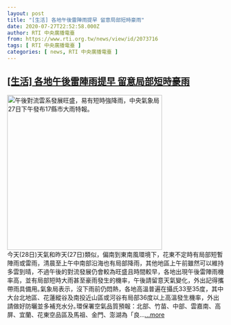 ```yaml
---
layout: post
title: "[生活] 各地午後雷陣雨提早 留意局部短時豪雨"
date: 2020-07-27T22:52:58.000Z
author: RTI 中央廣播電臺
from: https://www.rti.org.tw/news/view/id/2073716
tags: [ RTI 中央廣播電臺 ]
categories: [ news, RTI 中央廣播電臺 ]
---
```

<!--1595890378000-->
[[生活] 各地午後雷陣雨提早 留意局部短時豪雨](https://www.rti.org.tw/news/view/id/2073716)
------

<div>
<img src="https://static.rti.org.tw/assets/thumbnails/2020/07/27/20200727000048M.jpg" width="360" alt="午後對流雲系發展旺盛，易有短時強降雨，中央氣象局27日下午發布17縣市大雨特報。" title="午後對流雲系發展旺盛，易有短時強降雨，中央氣象局27日下午發布17縣市大雨特報。"><br>今天(28日)天氣和昨天(27日)類似，偏南到東南風環境下，花東不定時有局部短暫陣雨或雷雨，清晨至上午中南部沿海也有局部降雨，其他地區上午前雖然可以維持多雲到晴，不過午後的對流發展仍會較為旺盛且時間較早，各地出現午後雷陣雨機率高，並有局部短時大雨甚至豪雨發生的機率，午後請留意天氣變化，外出記得攜帶雨具備用｡氣象局表示，沒下雨前仍悶熱，各地高溫普遍在攝氏33至35度，其中大台北地區、花蓮縱谷及南投近山區或河谷有局部36度以上高溫發生機率，外出請做好防曬並多補充水分｡環保署空氣品質預報：北部、竹苗、中部、雲嘉南、高屏、宜蘭、花東空品區及馬祖、金門、澎湖為「良...<a target="_blank" href="https://www.rti.org.tw/news/view/id/2073716">...more</a>
</div>
